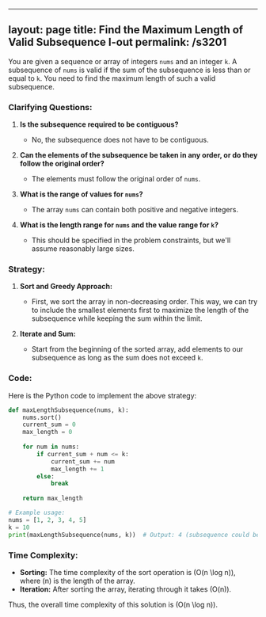 
---
layout: page
title:  Find the Maximum Length of Valid Subsequence I-out
permalink: /s3201
---

You are given a sequence or array of integers `nums` and an integer `k`. A subsequence of `nums` is valid if the sum of the subsequence is less than or equal to `k`. You need to find the maximum length of such a valid subsequence.

### Clarifying Questions:

1. **Is the subsequence required to be contiguous?**
   - No, the subsequence does not have to be contiguous.
   
2. **Can the elements of the subsequence be taken in any order, or do they follow the original order?**
   - The elements must follow the original order of `nums`.

3. **What is the range of values for `nums`?**
   - The array `nums` can contain both positive and negative integers.
   
4. **What is the length range for `nums` and the value range for `k`?**
   - This should be specified in the problem constraints, but we'll assume reasonably large sizes.

### Strategy:

1. **Sort and Greedy Approach:**
   - First, we sort the array in non-decreasing order. This way, we can try to include the smallest elements first to maximize the length of the subsequence while keeping the sum within the limit.

2. **Iterate and Sum:**
   - Start from the beginning of the sorted array, add elements to our subsequence as long as the sum does not exceed `k`.

### Code:

Here is the Python code to implement the above strategy:

```python
def maxLengthSubsequence(nums, k):
    nums.sort()
    current_sum = 0
    max_length = 0
    
    for num in nums:
        if current_sum + num <= k:
            current_sum += num
            max_length += 1
        else:
            break
    
    return max_length

# Example usage:
nums = [1, 2, 3, 4, 5]
k = 10
print(maxLengthSubsequence(nums, k))  # Output: 4 (subsequence could be [1, 2, 3, 4])
```

### Time Complexity:

- **Sorting:** The time complexity of the sort operation is \(O(n \log n)\), where \(n\) is the length of the array.
- **Iteration:** After sorting the array, iterating through it takes \(O(n)\).

Thus, the overall time complexity of this solution is \(O(n \log n)\).